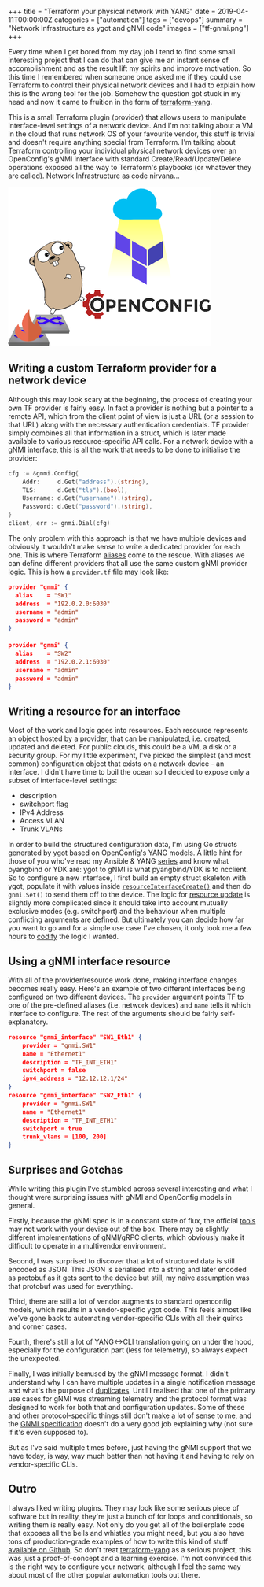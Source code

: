 +++
title = "Terraform your physical network with YANG"
date = 2019-04-11T00:00:00Z
categories = ["automation"]
tags = ["devops"]
summary = "Network Infrastructure as ygot and gNMI code"
images = ["tf-gnmi.png"]
+++

Every time when I get bored from my day job I tend to find some small interesting project that I can do that can give me an instant sense of accomplishment and as the result lift my spirits and improve motivation. So this time I remembered when someone once asked me if they could use Terraform to control their physical network devices and I had to explain how this is the wrong tool for the job. Somehow the question got stuck in my head and now it came to fruition in the form of [terraform-yang][tf-yang]. 

This is a small Terraform plugin (provider) that allows users to manipulate interface-level settings of a network device. And I'm not talking about a VM in the cloud that runs network OS of your favourite vendor, this stuff is trivial and doesn't require anything special from Terraform. I'm talking about Terraform controlling your individual physical network devices over an OpenConfig's gNMI interface with standard Create/Read/Update/Delete operations exposed all the way to Terraform's playbooks (or whatever they are called). Network Infrastructure as code nirvana...

![](/img/tf-gnmi.png)


## Writing a custom Terraform provider for a network device

Although this may look scary at the beginning, the process of creating your own TF provider is fairly easy. In fact a provider is nothing but a pointer to a remote API, which from the client point of view is just a URL (or a session to that URL) along with the necessary authentication credentials. TF provider simply combines all that information in a struct, which is later made available to various resource-specific API calls. For a network device with a gNMI interface, this is all the work that needs to be done to initialise the provider:

```go
cfg := &gnmi.Config{
	Addr:     d.Get("address").(string),
	TLS:      d.Get("tls").(bool),
	Username: d.Get("username").(string),
	Password: d.Get("password").(string),
}
client, err := gnmi.Dial(cfg)
```

The only problem with this approach is that we have multiple devices and obviously it wouldn't make sense to write a dedicated provider for each one. This is where Terraform [aliases][tf-alias] come to the rescue. With aliases we can define different providers that all use the same custom gNMI provider logic. This is how a `provider.tf` file may look like:

```json
provider "gnmi" {
  alias    = "SW1"
  address  = "192.0.2.0:6030"
  username = "admin"
  password = "admin"
}

provider "gnmi" {
  alias    = "SW2"
  address  = "192.0.2.1:6030"
  username = "admin"
  password = "admin"
}
```

## Writing a resource for an interface

Most of the work and logic goes into resources. Each resource represents an object hosted by a provider, that can be manipulated, i.e. created, updated and deleted. For public clouds, this could be a VM, a disk or a security group. For my little experiment, I've picked the simplest (and most common) configuration object that exists on a network device - an interface. I didn't have time to boil the ocean so I decided to expose only a subset of interface-level settings:

* description
* switchport flag
* IPv4 Address
* Access VLAN
* Trunk VLANs

In order to build the structured configuration data, I'm using Go structs generated by [ygot][ygot] based on OpenConfig's YANG models. A little hint for those of you who've read my Ansible & YANG [series][ansible-yang] and know what pyangbind or YDK are: ygot to gNMI is what pyangbind/YDK is to ncclient. So to configure a new interface, I first build an empty struct skeleton with ygot, populate it with values inside [`resourceInterfaceCreate()`][tf-yang-create] and then do `gnmi.Set()` to send them off to the device. The logic for [resource update][tf-yang-update] is slightly more complicated since it should take into account mutually exclusive modes (e.g. switchport) and the behaviour when multiple conflicting arguments are defined. But ultimately you can decide how far you want to go and for a simple use case I've chosen, it only took me a few hours to [codify][tf-yang-create] the logic I wanted.

## Using a gNMI interface resource

With all of the provider/resource work done, making interface changes becomes really easy. Here's an example of two different interfaces being configured on two different devices. The `provider` argument points TF to one of the pre-defined aliases (i.e. network devices) and `name` tells it which interface to configure. The rest of the arguments should be fairly self-explanatory.

```json
resource "gnmi_interface" "SW1_Eth1" {
    provider = "gnmi.SW1"
    name = "Ethernet1"
    description = "TF_INT_ETH1"
    switchport = false
    ipv4_address = "12.12.12.1/24"
}
resource "gnmi_interface" "SW2_Eth1" {
    provider = "gnmi.SW1"
    name = "Ethernet1"
    description = "TF_INT_ETH1"
    switchport = true
    trunk_vlans = [100, 200]
}
```

## Surprises and Gotchas

While writing this plugin I've stumbled across several interesting and what I thought were surprising issues with gNMI and OpenConfig models in general. 

Firstly, because the gNMI spec is in a constant state of flux, the official [tools][oc-github] may not work with your device out of the box. There may be slightly different implementations of gNMI/gRPC clients, which obviously make it difficult to operate in a multivendor environment.

Second, I was surprised to discover that a lot of structured data is still encoded as JSON. This JSON is serialised into a string and later encoded as protobuf as it gets sent to the device but still, my naive assumption was that protobuf was used for everything.

Third, there are still a lot of vendor augments to standard openconfig models, which results in a vendor-specific ygot code. This feels almost like we've gone back to automating vendor-specific CLIs with all their quirks and corner cases.

Fourth, there's still a lot of YANG<->CLI translation going on under the hood, especially for the configuration part (less for telemetry), so always expect the unexpected.

Finally, I was initially bemused by the gNMI message format. I didn't understand why I can have multiple updates in a single notification message and what's the purpose of [duplicates][gnmi-spec]. Until I realised that one of the primary use cases for gNMI was streaming telemetry and the protocol format was designed to work for both that and configuration updates. Some of these and other protocol-specific things still don't make a lot of sense to me, and the [GNMI specification][gnmi-spec] doesn't do a very good job explaining why (not sure if it's even supposed to). 

But as I've said multiple times before, just having the gNMI support that we have today, is way, way much better than not having it and having to rely on vendor-specific CLIs.

## Outro

I always liked writing plugins. They may look like some serious piece of software but in reality, they're just a bunch of for loops and conditionals, so writing them is really easy. Not only do you get all of the boilerplate code that exposes all the bells and whistles you might need, but you also have tons of production-grade examples of how to write this kind of stuff [available on Github][tf-providers]. So don't treat [terraform-yang][tf-yang] as a serious project, this was just a proof-of-concept and a learning exercise. I'm not convinced this is the right way to configure your network, although I feel the same way about most of the other popular automation tools out there.

[tf-yang]: https://github.com/networkop/terraform-yang
[tf-alias]: https://www.terraform.io/docs/configuration/providers.html#alias-multiple-provider-instances
[tf-providers]: https://github.com/terraform-providers
[ygot]: https://github.com/openconfig/ygot
[ansible-yang]: https://networkop.co.uk/tags/ansible-yang/
[oc-github]: https://github.com/openconfig
[gnmi-spec]: https://github.com/openconfig/reference/blob/master/rpc/gnmi/gnmi-specification.md#21-reusable-notification-message-format
[tf-yang-create]: https://github.com/networkop/terraform-yang/blob/master/resource_interface.go#L64
[tf-yang-update]: https://github.com/networkop/terraform-yang/blob/master/resource_interface.go#L156